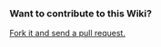 ### Want to contribute to this Wiki?

[Fork it and send a pull request.](https://github.com/OHDSI/webapi-wiki)